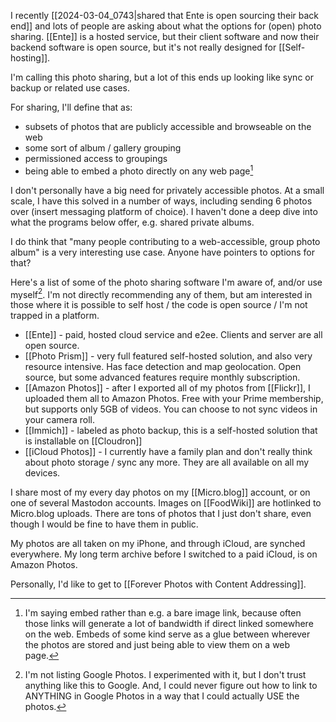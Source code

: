 I recently [[2024-03-04_0743|shared that Ente is open sourcing their back end]] and lots of people are asking about what the options for (open) photo sharing. [[Ente]] is a hosted service, but their client software and now their backend software is open source, but it's not really designed for [[Self-hosting]].

I'm calling this photo sharing, but a lot of this ends up looking like sync or backup or related use cases.

For sharing, I'll define that as:
* subsets of photos that are publicly accessible and browseable on the web
* some sort of album / gallery grouping
* permissioned access to groupings
* being able to embed a photo directly on any web page[^photoembed]

[^photoembed]: I'm saying embed rather than e.g. a bare image link, because often those links will generate a lot of bandwidth if direct linked somewhere on the web. Embeds of some kind serve as a glue between wherever the photos are stored and just being able to view them on a web page.

I don't personally have a big need for privately accessible photos. At a small scale, I have this solved in a number of ways, including sending 6 photos over (insert messaging platform of choice). I haven't done a deep dive into what the programs below offer, e.g. shared private albums.

I do think that "many people contributing to a web-accessible, group photo album" is a very interesting use case. Anyone have pointers to options for that?

Here's a list of some of the photo sharing software I'm aware of, and/or use myself[^googlephotos]. I'm not directly recommending any of them, but am interested in those where it is possible to self host / the code is open source / I'm not trapped in a platform.

* [[Ente]] - paid, hosted cloud service and e2ee. Clients and server are all open source.
* [[Photo Prism]] - very full featured self-hosted solution, and also very resource intensive. Has face detection and map geolocation. Open source, but some advanced features require monthly subscription.
* [[Amazon Photos]] - after I exported all of my photos from [[Flickr]], I uploaded them all to Amazon Photos. Free with your Prime membership, but supports only 5GB of videos. You can choose to not sync videos in your camera roll.
* [[Immich]] - labeled as photo backup, this is a self-hosted solution that is installable on [[Cloudron]]
* [[iCloud Photos]] - I currently have a family plan and don't really think about photo storage / sync any more. They are all available on all my devices.

I share most of my every day photos on my [[Micro.blog]] account, or on one of several Mastodon accounts. Images on [[FoodWiki]] are hotlinked to Micro.blog uploads. There are tons of photos that I just don't share, even though I would be fine to have them in public.

My photos are all taken on my iPhone, and through iCloud, are synched everywhere. My long term archive before I switched to a paid iCloud, is on Amazon Photos.

Personally, I'd like to get to [[Forever Photos with Content Addressing]].

[^googlephotos]: I'm not listing Google Photos. I experimented with it, but I don't trust anything like this to Google. And, I could never figure out how to link to ANYTHING in Google Photos in a way that I could actually USE the photos.